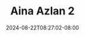 --- 
title: "Aina Azlan 2"
description: "nonton   Aina Azlan 2 ig durasi panjang  "
date: 2024-08-22T08:27:02-08:00
file_code: "3puifngx58mb"
draft: false
cover: "e4iaaidli40zb7g5.jpg"
tags: ["Aina", "Azlan", "bokep-indo", "bokep-viral", "bokep-ig"]
length: 88
fld_id: "1483110"
foldername: "Aina Azlan"
categories: ["Aina Azlan"]
views: 0
---